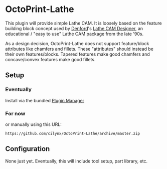 # OctoPrint-Lathe

This plugin will provide simple Lathe CAM.  It is loosely based on the feature building block concept used by [Denford](http://www.denfordata.com/)'s [Lathe CAM Designer](http://www.denfordata.com/pdfs/lathecam.pdf), an educational / "easy to use" Lathe CAM package from the late '90s.

As a design decision, OctoPrint-Lathe does not support feature/block attributes like chamfers and fillets.  These "attributes" should instead be their own features/blocks.  Tapered features make good chamfers and concave/convex features make good fillets.

## Setup

### Eventually
Install via the bundled [Plugin Manager](https://github.com/foosel/OctoPrint/wiki/Plugin:-Plugin-Manager)

### For now
or manually using this URL:

    https://github.com/cilynx/OctoPrint-Lathe/archive/master.zip

## Configuration

None just yet.  Eventually, this will include tool setup, part library, etc. 
